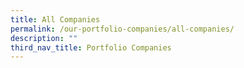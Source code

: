 ```yaml
---
title: All Companies
permalink: /our-portfolio-companies/all-companies/
description: ""
third_nav_title: Portfolio Companies
---
```




<link rel="stylesheet" href="/sgds.css"/>
<!--- <label for="coy-choice">Industry:</label>
<select name="coy-choice" id="coy-choice">
  <option value="all">All</option>
  <option value="hbms">Health & Biomedical Science</option>
  <option value="uss">Urban Solutions & Sustainability</option>
  <option value="ame">Advanced Manufacturing & Engineering</option>
  <option value="agri">Agritech & Foodtech</option>
  <option value="sde">Services And Digital Economy</option>
  <option value="mtt">Maritime Tech</option>
</select> --->
<div id="companies-result" style="display: flex; flex-wrap: wrap; padding: 10px">
</div>
<script src="/loadAllInvestee.js"></script>
